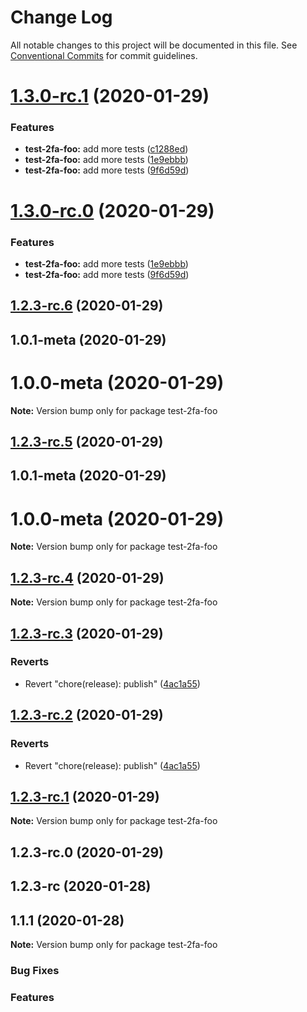 # Change Log

All notable changes to this project will be documented in this file.
See [Conventional Commits](https://conventionalcommits.org) for commit guidelines.

# [1.3.0-rc.1](https://github.com/v1v/test-2fa/compare/test-2fa-foo@1.2.3-rc.6...test-2fa-foo@1.3.0-rc.1) (2020-01-29)


### Features

* **test-2fa-foo:** add more tests ([c1288ed](https://github.com/v1v/test-2fa/commit/c1288edb9c9edbafab6b69d6b4e40f660f39a441))
* **test-2fa-foo:** add more tests ([1e9ebbb](https://github.com/v1v/test-2fa/commit/1e9ebbb3688cacff403eba070984dc7e54cf4098))
* **test-2fa-foo:** add more tests ([9f6d59d](https://github.com/v1v/test-2fa/commit/9f6d59d3d6de3c2d25a5d89828feac9ab81534d8))





# [1.3.0-rc.0](https://github.com/v1v/test-2fa/compare/test-2fa-foo@1.2.3-rc.6...test-2fa-foo@1.3.0-rc.0) (2020-01-29)


### Features

* **test-2fa-foo:** add more tests ([1e9ebbb](https://github.com/v1v/test-2fa/commit/1e9ebbb3688cacff403eba070984dc7e54cf4098))
* **test-2fa-foo:** add more tests ([9f6d59d](https://github.com/v1v/test-2fa/commit/9f6d59d3d6de3c2d25a5d89828feac9ab81534d8))





## [1.2.3-rc.6](https://github.com/v1v/test-2fa/compare/test-2fa-foo@1.2.3-rc.4...test-2fa-foo@1.2.3-rc.6) (2020-01-29)



## 1.0.1-meta (2020-01-29)



# 1.0.0-meta (2020-01-29)

**Note:** Version bump only for package test-2fa-foo





## [1.2.3-rc.5](https://github.com/v1v/test-2fa/compare/test-2fa-foo@1.2.3-rc.4...test-2fa-foo@1.2.3-rc.5) (2020-01-29)



## 1.0.1-meta (2020-01-29)



# 1.0.0-meta (2020-01-29)

**Note:** Version bump only for package test-2fa-foo





## [1.2.3-rc.4](https://github.com/v1v/test-2fa/compare/test-2fa-foo@1.2.3-rc.3...test-2fa-foo@1.2.3-rc.4) (2020-01-29)

**Note:** Version bump only for package test-2fa-foo





## [1.2.3-rc.3](https://github.com/v1v/test-2fa/compare/test-2fa-foo@1.2.3-rc.2...test-2fa-foo@1.2.3-rc.3) (2020-01-29)


### Reverts

* Revert "chore(release): publish" ([4ac1a55](https://github.com/v1v/test-2fa/commit/4ac1a5572fad82d7059e1d233bb85388a927edcd))





## [1.2.3-rc.2](https://github.com/v1v/test-2fa/compare/test-2fa-foo@1.2.3-rc.2...test-2fa-foo@1.2.3-rc.2) (2020-01-29)


### Reverts

* Revert "chore(release): publish" ([4ac1a55](https://github.com/v1v/test-2fa/commit/4ac1a5572fad82d7059e1d233bb85388a927edcd))





## [1.2.3-rc.1](https://github.com/v1v/test-2fa/compare/test-2fa-foo@1.2.3-rc.0...test-2fa-foo@1.2.3-rc.1) (2020-01-29)

**Note:** Version bump only for package test-2fa-foo





## 1.2.3-rc.0 (2020-01-29)



## 1.2.3-rc (2020-01-28)



## 1.1.1 (2020-01-28)

**Note:** Version bump only for package test-2fa-foo






### Bug Fixes


### Features
